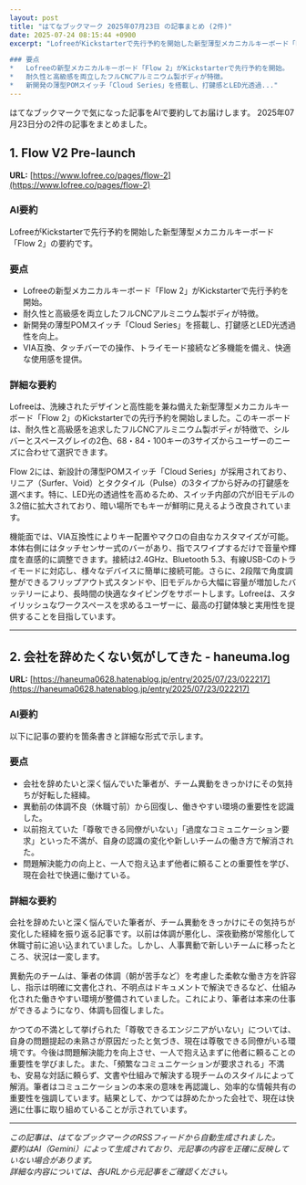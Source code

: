 ```yaml
---
layout: post
title: "はてなブックマーク 2025年07月23日 の記事まとめ (2件)"
date: 2025-07-24 08:15:44 +0900
excerpt: "LofreeがKickstarterで先行予約を開始した新型薄型メカニカルキーボード「Flow 2」の要約です。

### 要点
*   Lofreeの新型メカニカルキーボード「Flow 2」がKickstarterで先行予約を開始。
*   耐久性と高級感を両立したフルCNCアルミニウム製ボディが特徴。
*   新開発の薄型POMスイッチ「Cloud Series」を搭載し、打鍵感とLED光透過..."
---
```


はてなブックマークで気になった記事をAIで要約してお届けします。
2025年07月23日分の2件の記事をまとめました。

## 1. Flow V2 Pre-launch

**URL:** [https://www.lofree.co/pages/flow-2](https://www.lofree.co/pages/flow-2)

### AI要約

LofreeがKickstarterで先行予約を開始した新型薄型メカニカルキーボード「Flow 2」の要約です。

### 要点
*   Lofreeの新型メカニカルキーボード「Flow 2」がKickstarterで先行予約を開始。
*   耐久性と高級感を両立したフルCNCアルミニウム製ボディが特徴。
*   新開発の薄型POMスイッチ「Cloud Series」を搭載し、打鍵感とLED光透過性を向上。
*   VIA互換、タッチバーでの操作、トライモード接続など多機能を備え、快適な使用感を提供。

### 詳細な要約
Lofreeは、洗練されたデザインと高性能を兼ね備えた新型薄型メカニカルキーボード「Flow 2」のKickstarterでの先行予約を開始しました。このキーボードは、耐久性と高級感を追求したフルCNCアルミニウム製ボディが特徴で、シルバーとスペースグレイの2色、68・84・100キーの3サイズからユーザーのニーズに合わせて選択できます。

Flow 2には、新設計の薄型POMスイッチ「Cloud Series」が採用されており、リニア（Surfer、Void）とタクタイル（Pulse）の3タイプから好みの打鍵感を選べます。特に、LED光の透過性を高めるため、スイッチ内部の穴が旧モデルの3.2倍に拡大されており、暗い場所でもキーが鮮明に見えるよう改良されています。

機能面では、VIA互換性によりキー配置やマクロの自由なカスタマイズが可能。本体右側にはタッチセンサー式のバーがあり、指でスワイプするだけで音量や輝度を直感的に調整できます。接続は2.4GHz、Bluetooth 5.3、有線USB-Cのトライモードに対応し、様々なデバイスに簡単に接続可能。さらに、2段階で角度調整ができるフリップアウト式スタンドや、旧モデルから大幅に容量が増加したバッテリーにより、長時間の快適なタイピングをサポートします。Lofreeは、スタイリッシュなワークスペースを求めるユーザーに、最高の打鍵体験と実用性を提供することを目指しています。

---

## 2. 会社を辞めたくない気がしてきた - haneuma.log

**URL:** [https://haneuma0628.hatenablog.jp/entry/2025/07/23/022217](https://haneuma0628.hatenablog.jp/entry/2025/07/23/022217)

### AI要約

以下に記事の要約を箇条書きと詳細な形式で示します。

### 要点

*   会社を辞めたいと深く悩んでいた筆者が、チーム異動をきっかけにその気持ちが好転した経緯。
*   異動前の体調不良（休職寸前）から回復し、働きやすい環境の重要性を認識した。
*   以前抱えていた「尊敬できる同僚がいない」「過度なコミュニケーション要求」といった不満が、自身の認識の変化や新しいチームの働き方で解消された。
*   問題解決能力の向上と、一人で抱え込まず他者に頼ることの重要性を学び、現在会社で快適に働けている。

### 詳細な要約

会社を辞めたいと深く悩んでいた筆者が、チーム異動をきっかけにその気持ちが変化した経緯を振り返る記事です。以前は体調が悪化し、深夜勤務が常態化して休職寸前に追い込まれていました。しかし、人事異動で新しいチームに移ったところ、状況は一変します。

異動先のチームは、筆者の体調（朝が苦手など）を考慮した柔軟な働き方を許容し、指示は明確に文書化され、不明点はドキュメントで解決できるなど、仕組み化された働きやすい環境が整備されていました。これにより、筆者は本来の仕事ができるようになり、体調も回復しました。

かつての不満として挙げられた「尊敬できるエンジニアがいない」については、自身の問題提起の未熟さが原因だったと気づき、現在は尊敬できる同僚がいる環境です。今後は問題解決能力を向上させ、一人で抱え込まずに他者に頼ることの重要性を学びました。また、「頻繁なコミュニケーションが要求される」不満も、安易な対話に頼らず、文書や仕組みで解決する現チームのスタイルによって解消。筆者はコミュニケーションの本来の意味を再認識し、効率的な情報共有の重要性を強調しています。結果として、かつては辞めたかった会社で、現在は快適に仕事に取り組めていることが示されています。

---

*この記事は、はてなブックマークのRSSフィードから自動生成されました。*  
*要約はAI（Gemini）によって生成されており、元記事の内容を正確に反映していない場合があります。*  
*詳細な内容については、各URLから元記事をご確認ください。*
